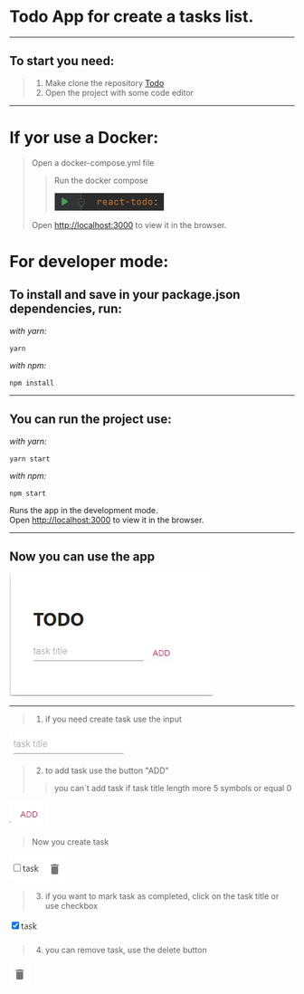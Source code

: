# Todo App for create a tasks list.
***
## To start you need:

> 1. Make clone the repository
[Todo](https://github.com/It-Shu/testovoe)
> 2. Open the project with some code editor
***

# If yor use a Docker: 

>Open a docker-compose.yml file
> 
> > Run the docker compose
> >
> >![App](src/img/docker_compose.jpg)
> 
> Open [http://localhost:3000](http://localhost:3000) to view it in the browser.


# For developer mode:
## To install and save in your package.json dependencies, run:
_with yarn:_
```
yarn 
```
_with npm:_
```
npm install 
```

***
## You can run the project use:
_with yarn:_
```
yarn start
```
_with npm:_
```
npm start 
```

Runs the app in the development mode.\
Open [http://localhost:3000](http://localhost:3000) to view it in the browser.
***

## Now you can use the app

![App](src/img/Todo.jpg)

***

>1. if you need create task use the input

![App](src/img/TodoTitle.jpg)

>2. to add task use the button "ADD"
>
>> you can`t add task if task title length more 5 symbols or equal 0

![App](src/img/TodoAdd.jpg)

> Now you create task

![App](src/img/TodoTask.jpg)

>3. if you want to mark task as completed, click on the task title or use checkbox

![App](src/img/TodoCompleted.jpg)

>4. you can remove task, use the delete button

![App](src/img/TodoRem.jpg)